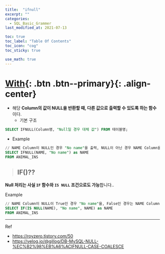 ```yaml
---
title:  "ifnull"
excerpt: ""
categories:
  - SQL_Basic_Grammer
last_modified_at: 2021-07-13

toc: true
toc_label: "Table Of Contents"
toc_icon: "cog"
toc_sticky: true

use_math: true
---
```


# [With](#link){: .btn .btn--primary}{: .align-center}

- 해당 **Column의 값이 NULL을 반환할 때, 다른 값으로 출력할 수 있도록 하는 함수**이다.
  - 기본 구조

```sql
SELECT IFNULL(Column명, "Null일 경우 대체 값") FROM 테이블명; 
```

- Example

```sql
// NAME Column이 NULL인 경우 "No name"을 출력, NULL이 아닌 경우 NAME Column을 출력
SELECT IFNULL(NAME, "No name") as NAME
FROM ANIMAL_INS
```

> ## IF()??

**Null 처리는 사실 `IF` 함수와 `IS NULL` 조건으로도 가능**합니다..

Example

```sql
// NAME Column이 NULL이 True인 경우 "No name"을, False인 경우는 NAME Column을 출력
SELECT IF(IS NULL(NAME), "No name", NAME) as NAME
FROM ANIMAL_INS
```

---

Ref

- <https://royzero.tistory.com/50>
- https://velog.io/@gillog/DB-MySQL-NULL-%EC%B2%98%EB%A6%ACIFNULL-CASE-COALESCE

